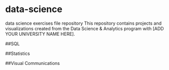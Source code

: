 # data-science
data science exercises file repository
This repository contains projects and visualizations created from the Data Science & Analytics program with [ADD YOUR UNIVERSITY NAME HERE].

##SQL

##Statistics

##Visual Communications
